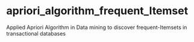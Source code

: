 # apriori_algorithm_frequent_Itemset
Applied Apriori Algorithm in Data mining to discover frequent-Itemsets in transactional databases
